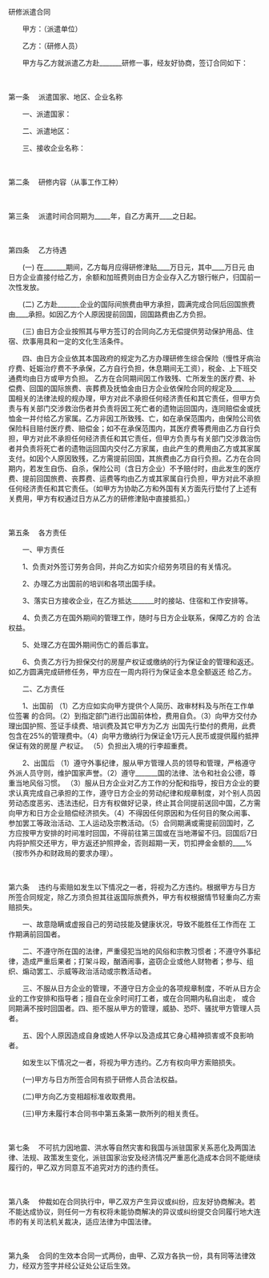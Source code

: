 



研修派遣合同



 

　　甲方：（派遣单位）　　

　　乙方：（研修人员）　　

　　甲方与乙方就派遣乙方赴_______研修一事，经友好协商，签订合同如下：

　　

第一条
　派遣国家、地区、企业名称　　

　　一、派遣国家：　　

　　二、派遣地区：　　

　　三、接收企业名称：

　　

第二条
　研修内容（从事工作工种）

　　

第三条
　派遣时间合同期为_____年，自乙方离开____之日起。

　　

第四条
　乙方待遇　　

　　(一) 在_______期间，乙方每月应得研修津贴____万日元，其中____万日元 由日方企业直接付给乙方，余额和加班费则由日方企业存入乙方银行帐户，归国前一次性发放。　　

　　(二) 乙方赴_______企业的国际间旅费由甲方承担，圆满完成合同后回国旅费由____承担。如因乙方个人原因提前回国，回国路费由乙方负担。　　

　　(三) 由日方企业按照其与甲方签订的合同向乙方无偿提供劳动保护用品、住宿、炊事用具和一定的文化生活条件。　　

　　四、由日方企业依其本国政府的规定为乙方办理研修生综合保险（慢性牙病治疗费、妊娠治疗费不予承保，乙方自行负担，休息期间无工资），税金、上下班交通费均由日方或甲方负担。 乙方在合同期间因工作致残、亡所发生的医疗费、补偿费、回国的国际旅费、丧葬费及抚恤金由日方企业依保险合同的规定及_______国相关的法律法规的规办理，甲方对此不承担任何经济责任和其它责任，但甲方负责与有关部门交涉救治伤者并负责将因工死亡者的遗物运回国内，连同赔偿金或抚恤金一并付给乙方家属。乙方非因工所致残、亡，如在承保范围内，由保险公司依保险科目赔付医疗费、赔偿金；如不在承保范围内，其医疗费等费用由乙方自行负担，甲方对此不承担任何经济责任和其它责任，但甲方负责与有关部门交涉救治伤者并负责将死亡者的遗物运回国内交付乙方家属，由此产生的费用由乙方或其家属支付。如因个人原因致残，乙方需提前回国，其旅费由乙方自行负担。乙方在合同期内，若发生自伤、自杀，保险公司（含日方企业）不予赔付时，由此发生的医疗费、提前回国旅费、丧葬费、运费等均由乙方或其家属自行负担，甲方对此不承担任何经济责任和其它责任。（如甲方为协助乙方和外国有关方面先行垫付了上述有关费用，甲方有权通过日方从乙方的研修津贴中直接抵扣。）

　　

第五条
　各方责任　　

　　一、甲方责任　　

　　1、负责对外签订劳务合同，并向乙方如实介绍劳务项目的有关情况。　　

　　2、办理乙方出国前的培训和各项出国手续。　　

　　3、落实日方接收企业，在乙方抵达_______时的接站、住宿和工作安排等。　　

　　4、负责乙方在国外期间的管理工作，随时与日方企业联系，保障乙方的 合法权益。　　

　　5、处理乙方在国外期间伤亡的善后事宜。　　

　　6、负责乙方行为担保交付的房屋产权证或缴纳的行为保证金的管理和返还。如乙方圆满完成研修任务，甲方应在一周内将行为保证金本息全额返还 给乙方。　　

　　二、乙方责任　　

　　1、出国前 （1）乙方应如实向甲方提供个人简历、政审材料及与所在工作单位签署 的合同。（2）到指定部门进行出国前体检，费用自负。（3）向甲方交付办理出国护照、签证手续费、培训费及其它甲方为乙方 出国先行垫付的费用，此费包含在25%的管理费中。（4）向甲方缴纳行为保证金1万元人民币或提供履约抵押保证有效的房屋 产权证。 （5）负担出入境的行李超重费。　　

　　2、出国后 （1）遵守外事纪律，服从甲方管理人员的领导和管理，严格遵守外派人员守则，维护国家声誉。（2）遵守_______国的法律、法令和社会公德，尊重当地风俗习惯。 （3）服从日方企业对乙方工作的分配和指导，按日方企业的要求认真完成自己承担的工作，遵守日方企业的劳动纪律和规章制度，对个别人员因劳动态度恶劣、违法违纪，日方有权做好记录，终止其合同提前送回中国，乙方需 向甲方和日方企业赔偿经济损失。（4）不得因任何原因和为任何目的聚众闹事、参加罢工等政治活动、工人运动及宗教活动。（5）合同期满或需提前回国时，乙方应按甲方安排的时间准时回国，不得前往第三国或在当地滞留不归。回国后7日内将护照交还甲方，甲方返还护照押金，否则超期一天，罚扣押金金额的____%（按市外办和财政局的要求办理）。

　　

第六条
　违约与索赔如发生以下情况之一者，将视为乙方违约。根据甲方与日方所签合同规定，除乙方须负担其往返国际旅费外，甲方有权根据情节轻重向乙方索赔损失。　　

　　一、故意隐瞒或虚报自己的劳动技能及健康状况，导致不能胜任工作而在 工作期满前回国者。　　

　　二、不遵守所在国的法律，严重侵犯当地的风俗和宗教习惯者；不遵守外事纪律，造成严重后果者；打架斗殴，酗酒闹事，盗窃企业或他人财物者；参与、组织、煽动罢工、示威等政治活动或宗教活动者。　　

　　三、不服从日方企业的管理，不遵守日方企业的各项规章制度，不听从日方企业的工作安排和指导者；擅自在业余时间打工者，或在合同期内私自出走， 或合同期满不按时回国者。四、拒不服从甲方的管理，威胁、恐吓、骚扰甲方管理人员者。　　

　　五、因个人原因造成自身或她人怀孕以及造成其它身心精神损害或不良影响者。　　

　　如发生以下情况之一者，将视为甲方违约。乙方有权向甲方索赔损失。　　

　　(一)甲方与日方所签合同有损于研修人员合法权益。　　

　　(二)甲方向乙方变相超标准收取费用。　　

　　(三)甲方未履行本合同书中第五条第一款所列的相关责任。

　　

第七条
　不可抗力因地震、洪水等自然灾害和我国与派驻国家关系恶化及两国法律、法规、政策发生变化，派驻国家治安及经济情况严重恶化造成本合同不能继续履行的，甲乙双方同意互不追究对方的违约责任。

　　

第八条
　仲裁如在合同执行中，甲乙双方产生异议或纠纷，应友好协商解决。若不能达成协议，则任何一方有权将未能协商解决的异议或纠纷提交合同履行地大连市的有关司法机关裁决，适应法律为中国法律。

　　

第九条
　合同的生效本合同一式两份，由甲、乙双方各执一份，具有同等法律效力，经双方签字并经公证处公证后生效。